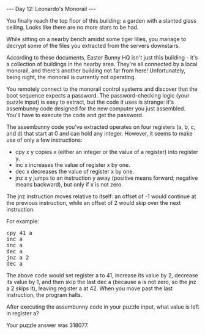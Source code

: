 --- Day 12: Leonardo's Monorail ---

You finally reach the top floor of this building: a garden with a slanted glass ceiling. Looks like there are no more stars to be 
had.

While sitting on a nearby bench amidst some tiger lilies, you manage to decrypt some of the files you extracted from the servers 
downstairs.

According to these documents, Easter Bunny HQ isn't just this building - it's a collection of buildings in the nearby area. They're 
all connected by a local monorail, and there's another building not far from here! Unfortunately, being night, the monorail is 
currently not operating.

You remotely connect to the monorail control systems and discover that the boot sequence expects a password. The password-checking 
logic (your puzzle input) is easy to extract, but the code it uses is strange: it's assembunny code designed for the new computer 
you just assembled. You'll have to execute the code and get the password.

The assembunny code you've extracted operates on four registers (a, b, c, and d) that start at 0 and can hold any integer. However, 
it seems to make use of only a few instructions:

- cpy x y copies x (either an integer or the value of a register) into register y.
- inc x increases the value of register x by one.
- dec x decreases the value of register x by one.
- jnz x y jumps to an instruction y away (positive means forward; negative means backward), but only if x is not zero.

The jnz instruction moves relative to itself: an offset of -1 would continue at the previous instruction, while an offset of 2 
would skip over the next instruction.

For example:
<pre>
cpy 41 a
inc a
inc a
dec a
jnz a 2
dec a
</pre>
The above code would set register a to 41, increase its value by 2, decrease its value by 1, and then skip the last dec a (because 
a is not zero, so the jnz a 2 skips it), leaving register a at 42. When you move past the last instruction, the program halts.

After executing the assembunny code in your puzzle input, what value is left in register a?

Your puzzle answer was 318077.
